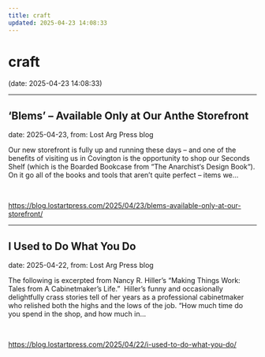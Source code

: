 ```yaml
---
title: craft
updated: 2025-04-23 14:08:33
---
```


# craft

(date: 2025-04-23 14:08:33)

---

## ‘Blems’ – Available Only at Our Anthe Storefront

date: 2025-04-23, from: Lost Arg Press blog

Our new storefront is fully up and running these days – and one of the benefits of visiting us in Covington is the opportunity to shop our Seconds Shelf (which is the Boarded Bookcase from “The Anarchist‘s Design Book“). On it go all of the books and tools that aren&#8217;t quite perfect – items we... 

<br> 

<https://blog.lostartpress.com/2025/04/23/blems-available-only-at-our-storefront/>

---

## I Used to Do What You Do

date: 2025-04-22, from: Lost Arg Press blog

The following is excerpted from Nancy R. Hiller’s “Making Things Work: Tales from A Cabinetmaker’s Life.”  Hiller’s funny and occasionally delightfully crass stories tell of her years as a professional cabinetmaker who relished both the highs and the lows of the job. “How much time do you spend in the shop, and how much in... 

<br> 

<https://blog.lostartpress.com/2025/04/22/i-used-to-do-what-you-do/>

